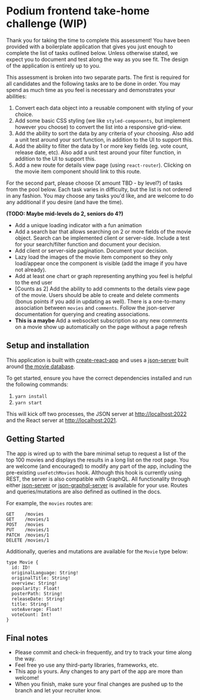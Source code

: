 # Podium frontend take-home challenge (WIP)
Thank you for taking the time to complete this assessment! You have been provided with a boilerplate application that gives you just enough to complete the list of tasks outlined below. Unless otherwise stated, we expect you to document and test along the way as you see fit. The design of the application is entirely up to you. 

This assessment is broken into two separate parts. The first is required for all candidates and the following tasks are to be done in order. You may spend as much time as you feel is necessary and demonstrates your abilities:

1. Convert each data object into a reusable component with styling of your choice.
2.  Add some basic CSS styling (we like `styled-components`, but implement however you choose) to convert the list into a responsive grid-view.
3. Add the ability to sort the data by any criteria of your choosing. Also add a unit test around your sort function, in addition to the UI to support this.
4. Add the ability to filter the data by 1 or more key fields (eg. vote count, release date, etc). Also add a unit test around your filter function, in addition to the UI to support this.
5. Add a new route for details view page (using `react-router`). Clicking on the movie item component should link to this route.

For the second part, please choose (X amount TBD - by level?) of tasks from the pool below. Each task varies in difficulty, but the list is not ordered in any fashion. You may choose any tasks you'd like, and are welcome to do any additional if you desire (and have the time).

**(TODO: Maybe mid-levels do 2, seniors do 4?)**

* Add a unique loading indicator with a fun animation
* Add a search bar that allows searching on 2 or more fields of the movie object. Search can be implemented client or server-side. Include a test for your search/filter function and document your decision.
* Add client or server-side pagination. Document your decision.
* Lazy load the images of the movie item component so they only load/appear once the component is visible (add the image if you have not already).
* Add at least one chart or graph representing anything you feel is helpful to the end user
* [Counts as 2] Add the ability to add comments to the details view page of the movie. Users should be able to create and delete comments (bonus points if you add in updating as well). There is a one-to-many association between `movies` and `comments`. Follow the json-server documentation for querying and creating associations.
* **This is a maybe** Add a websocket subscription so any new comments on a movie show up automatically on the page without a page refresh 

## Setup and installation

This application is built with [create-react-app](https://reactjs.org/docs/create-a-new-react-app.html) and uses a [json-server](https://github.com/typicode/json-server) built around [the movie database](https://www.themoviedb.org/).

To get started, ensure you have the correct dependencies installed and run the following commands:

1. `yarn install`
2. `yarn start`

This will kick off two processes, the JSON server at [http://localhost:2022](http://localhost:2022) and the React server at [http://localhost:2021](http://localhost:2021). 

## Getting Started

The app is wired up to with the bare minimal setup to request a list of the top 100 movies and displays the results in a long list on the root page. You are welcome (and encouraged) to modify any part of the app, including the pre-existing `useFetchMovies` hook. Although this hook is currently using REST, the server is also compatible with GraphQL. All functionality through either [json-server](https://github.com/typicode/json-server) or [json-graphql-server](https://github.com/marmelab/json-graphql-server) is available for your use. Routes and queries/mutations are also defined as outlined in the docs.

For example, the `movies` routes are:

```
GET    /movies
GET    /movies/1
POST   /movies
PUT    /movies/1
PATCH  /movies/1
DELETE /movies/1
``` 

Additionally, queries and mutations are available for the `Movie` type below: 

```
type Movie {
  id: ID!
  originalLanguage: String!
  originalTitle: String!
  overview: String!
  popularity: Float!
  posterPath: String!
  releaseDate: String!
  title: String!
  voteAverage: Float!
  voteCount: Int!    
}
```
	
## Final notes

* Please commit and check-in frequently, and try to track your time along the way. 
* Feel free yo use any third-party libraries, frameworks, etc. 
* This app is yours. Any changes to any part of the app are more than welcome!
* When you finish, make sure your final changes are pushed up to the branch and let your recruiter know.
